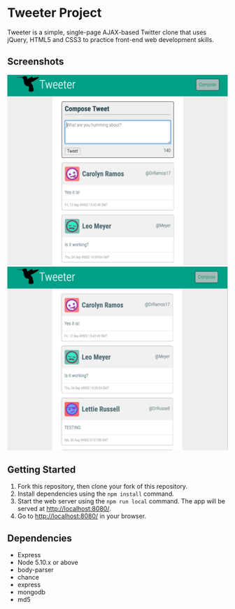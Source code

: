 # Tweeter Project

Tweeter is a simple, single-page AJAX-based Twitter clone that uses jQuery, HTML5 and CSS3 to practice front-end web development skills.

## Screenshots
![Screenshot of tweet box](https://github.com/yowiputra/tweeter/blob/master/docs/inputbox.png)
![Screenshot of tweets](https://github.com/yowiputra/tweeter/blob/master/docs/homepage.png)

## Getting Started

1. Fork this repository, then clone your fork of this repository.
2. Install dependencies using the `npm install` command.
3. Start the web server using the `npm run local` command. The app will be served at <http://localhost:8080/>.
4. Go to <http://localhost:8080/> in your browser.

## Dependencies

- Express
- Node 5.10.x or above
- body-parser
- chance
- express
- mongodb
- md5
